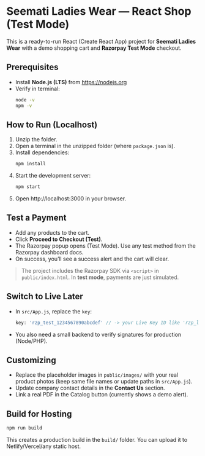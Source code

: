 # Seemati Ladies Wear — React Shop (Test Mode)

This is a ready-to-run React (Create React App) project for **Seemati Ladies Wear** with a demo shopping cart and **Razorpay Test Mode** checkout.

## Prerequisites
- Install **Node.js (LTS)** from https://nodejs.org
- Verify in terminal:
  ```bash
  node -v
  npm -v
  ```

## How to Run (Localhost)
1. Unzip the folder.
2. Open a terminal in the unzipped folder (where `package.json` is).
3. Install dependencies:
   ```bash
   npm install
   ```
4. Start the development server:
   ```bash
   npm start
   ```
5. Open http://localhost:3000 in your browser.

## Test a Payment
- Add any products to the cart.
- Click **Proceed to Checkout (Test)**.
- The Razorpay popup opens (Test Mode). Use any test method from the Razorpay dashboard docs.
- On success, you’ll see a success alert and the cart will clear.

> The project includes the Razorpay SDK via `<script>` in `public/index.html`. In **test mode**, payments are just simulated.

## Switch to Live Later
- In `src/App.js`, replace the `key`:
  ```js
  key: 'rzp_test_1234567890abcdef' // -> your Live Key ID like 'rzp_live_...'
  ```
- You also need a small backend to verify signatures for production (Node/PHP).

## Customizing
- Replace the placeholder images in `public/images/` with your real product photos (keep same file names or update paths in `src/App.js`).
- Update company contact details in the **Contact Us** section.
- Link a real PDF in the Catalog button (currently shows a demo alert).

## Build for Hosting
```bash
npm run build
```
This creates a production build in the `build/` folder. You can upload it to Netlify/Vercel/any static host.
